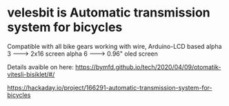 # velesbit is Automatic transmission system for bicycles

Compatible with all bike gears working with wire, Arduino-LCD based
alpha 3 ---> 2x16 screen
alpha 6 ---> 0.96" oled screen


Details avaible on here:
https://bymfd.github.io/tech/2020/04/09/otomatik-vitesli-bisiklet/#/

https://hackaday.io/project/166291-automatic-transmission-system-for-bicycles
